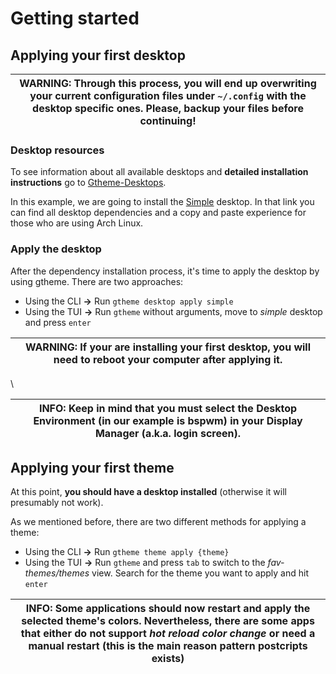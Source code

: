 # Getting started

## Applying your first desktop


| **WARNING:** Through this process, you will end up overwriting your current configuration files under `~/.config` with the desktop specific ones. Please, backup your files before continuing! |
| --- |

### Desktop resources

To see information about all available desktops and **detailed installation instructions** go to [Gtheme-Desktops](https://github.com/daavidrgz/gtheme-desktops).

In this example, we are going to install the [Simple](https://github.com/daavidrgz/gtheme-desktops/tree/bec9b141809b97d0b8ab52ec0b521dd17a4e2463/simple) desktop. In that link you can find all desktop dependencies and a copy and paste experience for those who are using Arch Linux.

### Apply the desktop

After the dependency installation process, it's time to apply the desktop by using gtheme. There are two approaches:

* Using the CLI **->** Run `gtheme desktop apply simple`
* Using the TUI **->** Run `gtheme` without arguments, move to _simple_ desktop and press `enter`


| **WARNING:** If your are installing your first desktop, you will need to reboot your computer after applying it. |
| --- |

\

| **INFO:** Keep in mind that you must select the Desktop Environment (in our example is bspwm) in your Display Manager (a.k.a. login screen). |
| --- |

## Applying your first theme

At this point, **you should have a desktop installed** (otherwise it will presumably not work).

As we mentioned before, there are two different methods for applying a theme:

* Using the CLI **->** Run `gtheme theme apply {theme}`
* Using the TUI **->** Run `gtheme` and press `tab` to switch to the _fav-themes/themes_ view. Search for the theme you want to apply and hit `enter`


| **INFO:** Some applications should now restart and apply the selected theme's colors. Nevertheless, there are some apps that either do not support _hot reload color change_ or need a manual restart (this is the main reason pattern postcripts exists) |
| --- |
